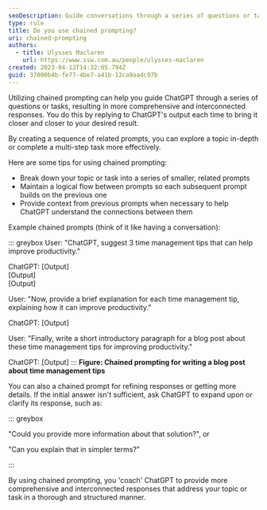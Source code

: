 ```yaml
---
seoDescription: Guide conversations through a series of questions or tasks using chained prompting, yielding comprehensive and interconnected responses.
type: rule
title: Do you use chained prompting?
uri: chained-prompting
authors:
  - title: Ulysses Maclaren
    url: https://www.ssw.com.au/people/ulysses-maclaren
created: 2023-04-12T14:32:05.794Z
guid: 37000b4b-fe77-4be7-a41b-12ca9aadc97b
---
```


Utilizing chained prompting can help you guide ChatGPT through a series of questions or tasks, resulting in more comprehensive and interconnected responses. You do this by replying to ChatGPT's output each time to bring it closer and closer to your desired result.

By creating a sequence of related prompts, you can explore a topic in-depth or complete a multi-step task more effectively.

<!--endintro-->

Here are some tips for using chained prompting:

* Break down your topic or task into a series of smaller, related prompts
* Maintain a logical flow between prompts so each subsequent prompt builds on the previous one
* Provide context from previous prompts when necessary to help ChatGPT understand the connections between them

Example chained prompts (think of it like having a conversation):

::: greybox
User: "ChatGPT, suggest 3 time management tips that can help improve productivity."

ChatGPT:
  \[Output]\
  \[Output]\
  \[Output]

User: "Now, provide a brief explanation for each time management tip, explaining how it can improve productivity."

ChatGPT: \[Output]

User: "Finally, write a short introductory paragraph for a blog post about these time management tips for improving productivity."

ChatGPT: \[Output]
:::
**Figure: Chained prompting for writing a blog post about time management tips**

You can also a chained prompt for refining responses or getting more details. If the initial answer isn't sufficient, ask ChatGPT to expand upon or clarify its response, such as:

::: greybox

"Could you provide more information about that solution?", or

"Can you explain that in simpler terms?"

:::

By using chained prompting, you 'coach' ChatGPT to provide more comprehensive and interconnected responses that address your topic or task in a thorough and structured manner.
